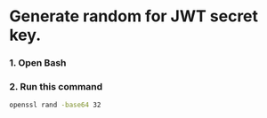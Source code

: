 # Generate random for JWT secret key.

### 1. Open Bash

### 2. Run this command

```bash
openssl rand -base64 32
```
